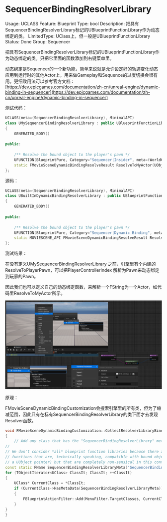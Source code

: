 # SequencerBindingResolverLibrary

Usage: UCLASS
Feature: Blueprint
Type: bool
Description: 把具有SequencerBindingResolverLibrary标记的UBlueprintFunctionLibrary作为动态绑定的类。
LimitedType: UClass上，但一般是UBlueprintFunctionLibrary
Status: Done
Group: Sequencer

把具有SequencerBindingResolverLibrary标记的UBlueprintFunctionLibrary作为动态绑定的类。只把它里面的函数添加到右键菜单里。

动态绑定是Sequencer的一个新功能，简单来说就是允许设定好的轨迹变化动态应用到运行时的其他Actor上，用来做Gameplay和Sequence的过度切换会很有用。更细致用法可以参考官方文档：[https://dev.epicgames.com/documentation/zh-cn/unreal-engine/dynamic-binding-in-sequencer](https://dev.epicgames.com/documentation/zh-cn/unreal-engine/dynamic-binding-in-sequencer)

测试代码：

```cpp
UCLASS(meta=(SequencerBindingResolverLibrary), MinimalAPI)
class UMySequencerBindingResolverLibrary : public UBlueprintFunctionLibrary
{
	GENERATED_BODY()

public:

	/** Resolve the bound object to the player's pawn */
	UFUNCTION(BlueprintPure, Category="Sequencer|Insider", meta=(WorldContext="WorldContextObject"))
	static FMovieSceneDynamicBindingResolveResult ResolveToMyActor(UObject* WorldContextObject, FString ActorTag);
};
```

源码：

```cpp
UCLASS(meta=(SequencerBindingResolverLibrary), MinimalAPI)
class UBuiltInDynamicBindingResolverLibrary : public UBlueprintFunctionLibrary
{
	GENERATED_BODY()

public:

	/** Resolve the bound object to the player's pawn */
	UFUNCTION(BlueprintPure, Category="Sequencer|Dynamic Binding", meta=(WorldContext="WorldContextObject"))
	static MOVIESCENE_API FMovieSceneDynamicBindingResolveResult ResolveToPlayerPawn(UObject* WorldContextObject, int32 PlayerControllerIndex = 0);
};

```

测试结果：

在没有定义UMySequencerBindingResolverLibrary 之前，引擎里有个内建的ResolveToPlayerPawn，可以把PlayerControllerIndex 解析为Pawn来动态绑定到玩家的Pawn。

因此我们也可以定义自己的动态绑定函数，来解析一个FString为一个Actor，如代码里ResolveToMyActor所示。

![Untitled](SequencerBindingResolverLibrary/Untitled.png)

原理：

FMovieSceneDynamicBindingCustomization会搜索引擎里的所有类，但为了缩减范围，因此只有在标有SequencerBindingResolverLibrary的类下面才去发现Resolver函数。

```cpp
void FMovieSceneDynamicBindingCustomization::CollectResolverLibraryBindActions(UBlueprint* Blueprint, FBlueprintActionMenuBuilder& MenuBuilder, bool bIsRebinding)
{
	// Add any class that has the "SequencerBindingResolverLibrary" meta as a target class.
//
// We don't consider *all* blueprint function libraries because there are many, many of them that expose
// functions that are, technically speaking, compatible with bound object resolution (i.e. they return
// a UObject pointer) but that are completely non-sensical in this context.
const static FName SequencerBindingResolverLibraryMeta("SequencerBindingResolverLibrary");
for (TObjectIterator<UClass> ClassIt; ClassIt; ++ClassIt)
{
	UClass* CurrentClass = *ClassIt;
	if (CurrentClass->HasMetaData(SequencerBindingResolverLibraryMeta))
	{
		FBlueprintActionFilter::Add(MenuFilter.TargetClasses, CurrentClass);
	}
}
}
```